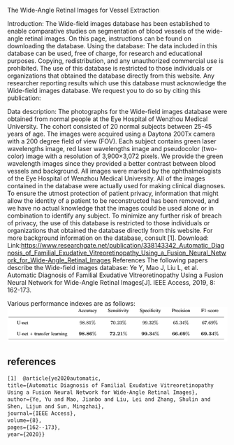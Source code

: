The Wide-Angle Retinal Images for Vessel Extraction

Introduction: The Wide-field images database has been established to enable comparative studies on segmentation of blood vessels of the wide-angle retinal images. On this page, instructions can be found on downloading the database.
Using the database:  The data included in this database can be used, free of charge, for research and educational purposes. Copying, redistribution, and any unauthorized commercial use is prohibited. The use of this database is restricted to those individuals or organizations that obtained the database directly from this website. Any researcher reporting results which use this database must acknowledge the Wide-field images database. We request you to do so by citing this publication: 

Data description: The photographs for the Wide-field images database were obtained from normal people at the Eye Hospital of Wenzhou Medical University. The cohort consisted of 20 normal subjects between 25-45 years of age. The images were acquired using a Daytona 200Tx camera with a 200 degree field of view (FOV). Each subject contains green laser wavelengths image, red laser wavelengths image and pseudocolor (two-color) image with a resolution of 3,900×3,072 pixels. We provide the green wavelength images since they provided a better contrast between blood vessels and background. All images were marked by the ophthalmologists of the Eye Hospital of Wenzhou Medical University.
All of the images contained in the database were actually used for making clinical diagnoses. To ensure the utmost protection of patient privacy, information that might allow the identity of a patient to be reconstructed has been removed, and we have no actual knowledge that the images could be used alone or in combination to identify any subject. To minimize any further risk of breach of privacy, the use of this database is restricted to those individuals or organizations that obtained the database directly from this website. 
For more background information on the database, consult [1]. 
Download:
Link:https://www.researchgate.net/publication/338143342_Automatic_Diagnosis_of_Familial_Exudative_Vitreoretinopathy_Using_a_Fusion_Neural_Network_for_Wide-Angle_Retinal_Images
References
The following papers describe the Wide-field images database: 
 Ye Y, Mao J, Liu L, et al. Automatic Diagnosis of Familial Exudative Vitreoretinopathy Using a Fusion Neural Network for Wide-Angle Retinal Images[J]. IEEE Access, 2019, 8: 162-173.

Various performance indexes are as follows:
![performance](https://github.com/FundusResearch/WARI/blob/master/performance.png) 


## references
```
[1]  @article{ye2020automatic,
title={Automatic Diagnosis of Familial Exudative Vitreoretinopathy Using a Fusion Neural Network for Wide-Angle Retinal Images},
author={Ye, Yu and Mao, Jianbo and Liu, Lei and Zhang, Shulin and Shen, Lijun and Sun, Mingzhai},
journal={IEEE Access},
volume={8},
pages={162--173},
year={2020}}
    
```
